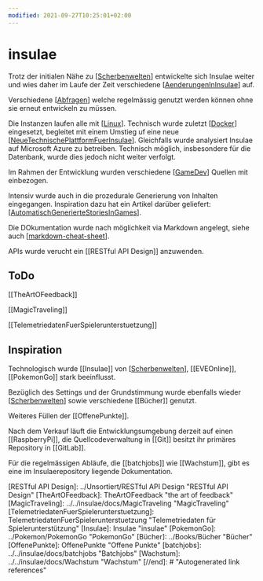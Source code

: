 ```yaml
---
modified: 2021-09-27T10:25:01+02:00
---
```


# insulae

Trotz der initialen Nähe zu [[Scherbenwelten]] entwickelte sich Insulae weiter und wies daher im Laufe der Zeit verschiedene [[AenderungenInInsulae]] auf.

Verschiedene [[Abfragen]] welche regelmässig genutzt werden können ohne sie erneut entwickeln zu müssen.

Die Instanzen laufen alle mit [[Linux]].
Technisch wurde zuletzt [[Docker]] eingesetzt, begleitet mit einem Umstieg uf eine neue [[NeueTechnischePlattformFuerInsulae]].
Gleichfalls wurde analysiert Insulae auf Microsoft Azure zu betreiben. Technisch möglich, insbesondere für die Datenbank, wurde dies jedoch nicht weiter verfolgt.

Im Rahmen der Entwicklung wurden verschiedene [[GameDev]] Quellen mit einbezogen.

Intensiv wurde auch in die prozedurale Generierung von Inhalten eingegangen. Inspiration dazu hat ein Artikel darüber geliefert: [[AutomatischGenerierteStoriesInGames]].

Die DOkumentation wurde nach möglichkeit via Markdown angelegt, siehe auch [[markdown-cheat-sheet]].


APIs wurde verucht ein [[RESTful API Design]] anzuwenden.

## ToDo
[[TheArtOFeedback]]

[[MagicTraveling]]

[[TelemetriedatenFuerSpielerunterstuetzung]]

## Inspiration

Technologisch wurde [[Insulae]] von [[Scherbenwelten]], [[EVEOnline]], [[PokemonGo]] stark beeinflusst.

Bezüglich des Settings und der Grundstimmung wurde ebenfalls wieder [[Scherbenwelten]] sowie verschiedene [[Bücher]] genutzt.

Weiteres Füllen der  [[OffenePunkte]].

Nach dem Verkauf läuft die Entwicklungsumgebung derzeit auf einen [[RaspberryPi]], die Quellcodeverwaltung in [[Git]] besitzt ihr primäres Repository in [[GitLab]].

Für die regelmässigen Abläufe, die [[batchjobs]] wie [[Wachstum]], gibt es eine im Insulaerepository liegende Dokumentation.


[//begin]: # "Autogenerated link references for markdown compatibility"
[Scherbenwelten]: Scherbenwelten "Scherbenwelten"
[AenderungenInInsulae]: AenderungenInInsulae "Änderungen in Insulae"
[Abfragen]: Abfragen "Abfragen"
[Linux]: ../Linux/Linux "Linux"
[Docker]: ../Docker/Docker "Docker"
[NeueTechnischePlattformFuerInsulae]: NeueTechnischePlattformFuerInsulae "Neue technische Plattform für Insulae"
[GameDev]: ../GameDev-Stuff/GameDev "GameDev"
[AutomatischGenerierteStoriesInGames]: ../GameDev-Stuff/AutomatischGenerierteStoriesInGames "Automatisch generierte Stories in Games"
[markdown-cheat-sheet]: ../General/markdown-cheat-sheet "Markdown Cheat Sheet"
[RESTful API Design]: ../Unsortiert/RESTful API Design "RESTful API Design"
[TheArtOFeedback]: TheArtOFeedback "the art of feedback"
[MagicTraveling]: ../../insulae/docs/MagicTraveling "MagicTraveling"
[TelemetriedatenFuerSpielerunterstuetzung]: TelemetriedatenFuerSpielerunterstuetzung "Telemetriedaten für Spielerunterstützung"
[Insulae]: Insulae "insulae"
[PokemonGo]: ../Pokemon/PokemonGo "PokemonGo"
[Bücher]: ../Books/Bücher "Bücher"
[OffenePunkte]: OffenePunkte "Offene Punkte"
[batchjobs]: ../../insulae/docs/batchjobs "Batchjobs"
[Wachstum]: ../../insulae/docs/Wachstum "Wachstum"
[//end]: # "Autogenerated link references"